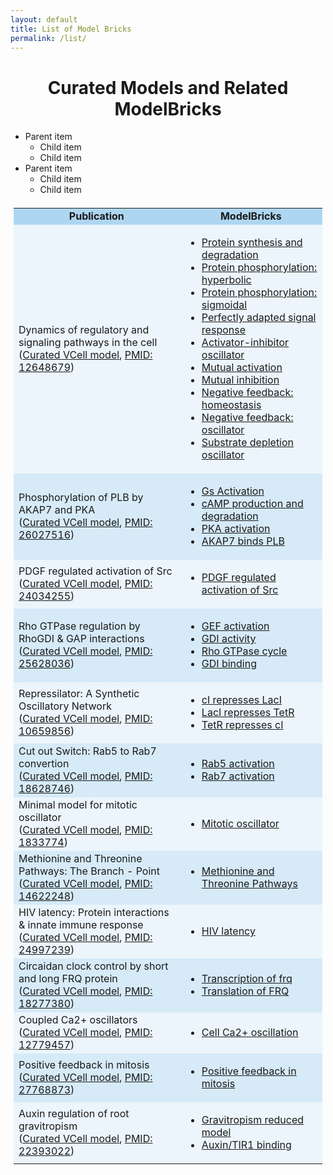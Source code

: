 ```yaml
---
layout: default
title: List of Model Bricks
permalink: /list/
---
```


<h1 align="center"> Curated Models and Related ModelBricks </h1>

<ul class="collapsibleList">
  <li>
    Parent item
    <ul>
      <li>Child item</li>
      <li>Child item</li>
    </ul>
  </li>
  <li>
    Parent item
    <ul>
      <li>Child item</li>
      <li>Child item</li>
    </ul>
  </li>
</ul>

<table border-left="15" style="padding:5px">
<tr>
     <td bgcolor="#AED6F1" align="center"><strong>Publication</strong>
     </td>
     <td bgcolor="#AED6F1" align="center"><strong>ModelBricks</strong>
     </td>
</tr>
<tr>
     <td bgcolor="#EBF5FB"> Dynamics of regulatory and signaling pathways in the cell <br>
     (<a href="http://modelbricks.org/CM_PM12648679/">Curated VCell model</a>, 
      <a href="https://www.ncbi.nlm.nih.gov/pubmed/12648679">PMID: 12648679</a>)
     </td>
     <td bgcolor="#EBF5FB">
          <ul>
          <li><a href="/CM_PM12648679_MB1/"> Protein synthesis and degradation</a></li>
          <li><a href="/CM_PM12648679_MB2/"> Protein phosphorylation: hyperbolic</a></li>
          <li><a href="/CM_PM12648679_MB3/"> Protein phosphorylation: sigmoidal</a></li>
          <li><a href="/CM_PM12648679_MB4/"> Perfectly adapted signal response</a></li>
          <li><a href="/CM_PM12648679_MB5/"> Activator-inhibitor oscillator</a></li>
          <li><a href="/CM_PM12648679_MB6/"> Mutual activation</a></li>
          <li><a href="/CM_PM12648679_MB7/"> Mutual inhibition</a></li>
          <li><a href="/CM_PM12648679_MB8/"> Negative feedback: homeostasis</a></li>
          <li><a href="/CM_PM12648679_MB9/"> Negative feedback: oscillator</a></li>
          <li><a href="/CM_PM12648679_MB10/"> Substrate depletion oscillator</a></li>
          </ul>
     </td>
</tr>
<tr>
     <td bgcolor="#D6EAF8"> Phosphorylation of PLB by AKAP7 and PKA <br>
          (<a href="http://modelbricks.org/CM_PM26027516/">Curated VCell model</a>,
          <a href="https://www.ncbi.nlm.nih.gov/pubmed/26027516">PMID: 26027516</a>)
     </td>
     <td bgcolor="#D6EAF8">
          <ul>
          <li><a href="/CM_PM26027516_MB1/">Gs Activation</a></li>
          <li><a href="/CM_PM26027516_MB2/">cAMP production and degradation</a></li>
          <li><a href="/CM_PM26027516_MB3/">PKA activation </a></li>
          <li><a href="/CM_PM26027516_MB4/">AKAP7 binds PLB</a></li>
          </ul>
     </td>
</tr>
<tr>
     <td bgcolor="#EBF5FB"> PDGF regulated activation of Src <br>
          (<a href="http://modelbricks.org/CM_PM24034255/">Curated VCell model</a>,
          <a href="https://www.ncbi.nlm.nih.gov/pubmed/24034255 ">PMID: 24034255</a>)
     </td>
     <td bgcolor="#EBF5FB">
          <ul>
          <li><a href="http://modelbricks.org/CM_PM24034255/">PDGF regulated activation of Src</a></li>
          </ul>
     </td>
</tr>
<tr>
     <td bgcolor="#D6EAF8"> Rho GTPase regulation by RhoGDI & GAP interactions <br>
          (<a href="http://modelbricks.org/CM_PM25628036/">Curated VCell model</a>,
          <a href="https://www.ncbi.nlm.nih.gov/pubmed/25628036">PMID: 25628036</a>)
     </td>
     <td bgcolor="#D6EAF8">
          <ul>
          <li><a href="/CM_PM25628036_MB1/">GEF activation</a></li>
          <li><a href="/CM_PM25628036_MB2/">GDI activity</a></li>
          <li><a href="/CM_PM25628036_MB3/">Rho GTPase cycle</a></li>
          <li><a href="/CM_PM25628036_MB4/">GDI binding</a></li>
          </ul>
     </td>
</tr>
<tr>
     <td bgcolor="#EBF5FB"> Repressilator: A Synthetic Oscillatory Network <br>
               (<a href="http://modelbricks.org/CM_PM10659856/">Curated VCell model</a>,
          <a href="https://www.ncbi.nlm.nih.gov/pubmed/10659856">PMID: 10659856</a>)
     </td>
     <td bgcolor="#EBF5FB">
          <ul>
          <li><a href="/CM_PM10659856_MB1/">cI represses LacI</a></li>
          <li><a href="/CM_PM10659856_MB2/">LacI represses TetR</a></li>
          <li><a href="/CM_PM10659856_MB3/">TetR represses cI</a></li>
          </ul>
     </td>
</tr>
<tr>
     <td bgcolor="#D6EAF8"> Cut out Switch: Rab5 to Rab7 convertion <br>
          (<a href="http://modelbricks.org/CM_PM18628746/">Curated VCell model</a>,
          <a href="https://www.ncbi.nlm.nih.gov/pubmed/18628746">PMID: 18628746</a>)
     </td>
     <td bgcolor="#D6EAF8">
          <ul>
          <li><a href="http://modelbricks.org/CM_PM18628746_MB1/">Rab5 activation</a></li>
          <li><a href="http://modelbricks.org/CM_PM18628746_MB2/">Rab7 activation</a></li>
          </ul>
               </td>
</tr>
<tr>
     <td bgcolor="#EBF5FB"> Minimal model for mitotic oscillator <br>
         (<a href="http://modelbricks.org/CM_PM1833774/">Curated VCell model</a>,
          <a href="https://www.ncbi.nlm.nih.gov/pubmed/1833774">PMID: 1833774</a>)
     </td>
     <td bgcolor="#EBF5FB">
          <ul>
          <li><a href="http://modelbricks.org/CM_PM1833774/">Mitotic oscillator</a></li>
          </ul>
     </td>
</tr>
<tr>
     <td bgcolor="#D6EAF8"> Methionine and Threonine Pathways: The Branch - Point <br>
          (<a href="http://modelbricks.org/CM_PM14622248/">Curated VCell model</a>,
          <a href="https://www.ncbi.nlm.nih.gov/pubmed/14622248">PMID: 14622248</a>)
     </td>
     <td bgcolor="#D6EAF8">
          <ul>
          <li><a href="http://modelbricks.org/CM_PM14622248/">Methionine and Threonine Pathways</a></li>
          </ul>
     </td>
</tr>
<tr>
     <td bgcolor="#EBF5FB"> HIV latency: Protein interactions & innate immune response <br>
         (<a href="http://modelbricks.org/CM_PM24997239/">Curated VCell model</a>,
          <a href="https://www.ncbi.nlm.nih.gov/pubmed/24997239">PMID: 24997239</a>)
     </td>
     <td bgcolor="#EBF5FB">
          <ul>
          <li><a href="http://modelbricks.org/CM_PM24997239/"> HIV latency</a></li>
          </ul>
     </td>
</tr>
<tr>
     <td bgcolor="#D6EAF8"> Circaidan clock control by short and long FRQ protein <br>
          (<a href="http://modelbricks.org/CM_PM18277380/">Curated VCell model</a>,
          <a href="https://www.ncbi.nlm.nih.gov/pubmed/18277380">PMID: 18277380</a>)
     </td>
     <td bgcolor="#D6EAF8">
          <ul>
          <li><a href="http://modelbricks.org/CM_PM18277380_MB1/">Transcription of frq</a></li>
          <li><a href="http://modelbricks.org/CM_PM18277380_MB2/">Translation of FRQ</a></li>
          </ul>
     </td>
</tr>
<tr>
     <td bgcolor="#EBF5FB"> Coupled Ca2+ oscillators <br>
          (<a href="http://modelbricks.org/CM_PM12779457/">Curated VCell model</a>, 
          <a href="https://www.ncbi.nlm.nih.gov/pubmed/12779457">PMID: 12779457</a>)
     </td>
     <td bgcolor="#EBF5FB">
          <ul>
          <li><a href="http://modelbricks.org/CM_PM12779457_MB1/"> Cell Ca2+ oscillation</a></li>
          </ul>
     </td>
</tr>
<tr>
     <td bgcolor="#D6EAF8"> Positive feedback in mitosis <br>
          (<a href="http://modelbricks.org/CM_PM27768873/">Curated VCell model</a>,
          <a href="https://www.ncbi.nlm.nih.gov/pubmed/27768873">PMID: 27768873</a>)
     </td>
     <td bgcolor="#D6EAF8">
          <ul>
          <li><a href="http://modelbricks.org/CM_PM27768873/"> Positive feedback in mitosis</a></li>
          </ul>
     </td>
</tr>
<tr>
     <td bgcolor="#EBF5FB"> Auxin regulation of root gravitropism <br>
          (<a href="http://modelbricks.org/CM_PM22393022/">Curated VCell model</a>,
          <a href="https://www.ncbi.nlm.nih.gov/pubmed/22393022">PMID: 22393022</a>)
     </td>
     <td bgcolor="#EBF5FB">
          <ul>
          <li><a href="http://modelbricks.org/CM_PM22393022_MB1/">Gravitropism reduced model</a></li>
          <li><a href="http://modelbricks.org/CM_PM22393022_MB2/">Auxin/TIR1 binding</a></li>
          </ul>
     </td>
</tr>
</table>

